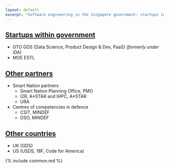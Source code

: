 ```yaml
---
layout: default
excerpt: "Software engineering in the Singapore government: startups in government, and more."
---
```


## [Startups within government](/gov-startups/)

* GTO GDS (Data Science, Product Design & Dev, PaaS) *(formerly under iDA)*
* MOE ESTL

## [Other partners](/gov-others/)

* Smart Nation partners
    * Smart Nation Planning Office, PMO
    * I2R, A\*STAR and IHPC, A*STAR
    * URA
* Centres of competencies in defence
    * CSIT, MINDEF
    * DSO, MINDEF

## [Other countries](/other-countries/)

* UK (GDS)
* US (USDS, 18F, Code for America)

{% include common.md %}